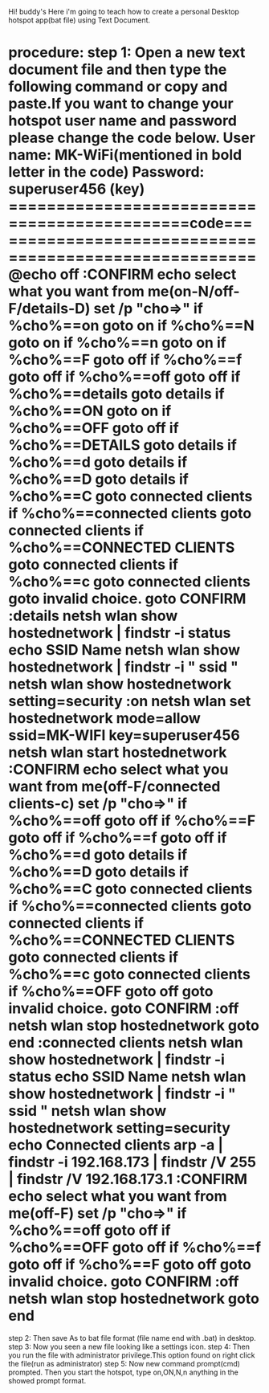 Hi! buddy's Here i'm going to teach how to create a personal Desktop hotspot app(bat file) using Text Document.

procedure:
step 1: Open a new text document file and then type the following command or copy and paste.If you want to change your hotspot user name and password please change the code below.
User name: MK-WiFi(mentioned in bold letter in the code)
Password: superuser456 (key)
=============================================code=======================================================
@echo off
:CONFIRM
echo select what you want from me(on-N/off-F/details-D)
set /p "cho=>"
if %cho%==on goto on
if %cho%==N goto on
if %cho%==n goto on
if %cho%==F goto off
if %cho%==f goto off
if %cho%==off goto off
if %cho%==details goto details
if %cho%==ON goto on
if %cho%==OFF goto off
if %cho%==DETAILS goto details
if %cho%==d goto details
if %cho%==D goto details
if %cho%==C goto connected clients
if %cho%==connected clients goto connected clients
if %cho%==CONNECTED CLIENTS goto connected clients
if %cho%==c goto connected clients
goto invalid choice.
goto CONFIRM
:details
netsh wlan show hostednetwork | findstr -i status
echo SSID Name
netsh wlan show hostednetwork | findstr -i " ssid "
netsh wlan show hostednetwork setting=security
:on
netsh wlan set hostednetwork mode=allow ssid=MK-WIFI key=superuser456
netsh wlan start hostednetwork
:CONFIRM
echo select what you want from me(off-F/connected clients-c)
set /p "cho=>"
if %cho%==off goto off
if %cho%==F goto off
if %cho%==f goto off
if %cho%==d goto details
if %cho%==D goto details
if %cho%==C goto connected clients
if %cho%==connected clients goto connected clients
if %cho%==CONNECTED CLIENTS goto connected clients
if %cho%==c goto connected clients
if %cho%==OFF goto off
goto invalid choice.
goto CONFIRM
:off
netsh wlan stop hostednetwork
goto end
:connected clients
netsh wlan show hostednetwork | findstr -i status
echo SSID Name
netsh wlan show hostednetwork | findstr -i " ssid "
netsh wlan show hostednetwork setting=security
echo Connected clients
arp -a | findstr -i 192.168.173 | findstr /V 255 | findstr /V 192.168.173.1
:CONFIRM
echo select what you want from me(off-F)
set /p "cho=>"
if %cho%==off goto off
if %cho%==OFF goto off
if %cho%==f goto off
if %cho%==F goto off
goto invalid choice.
goto CONFIRM
:off
netsh wlan stop hostednetwork
goto end
==========================================================================================================
step 2: Then save As to bat file format (file name end with .bat) in desktop.
step 3: Now you seen a new file looking like a settings icon.
step 4: Then you run the file with administrator privilege.This option found on right click the file(run as administrator)
step 5: Now new command prompt(cmd) prompted. Then you start the hotspot, type on,ON,N,n anything in the showed prompt format.
